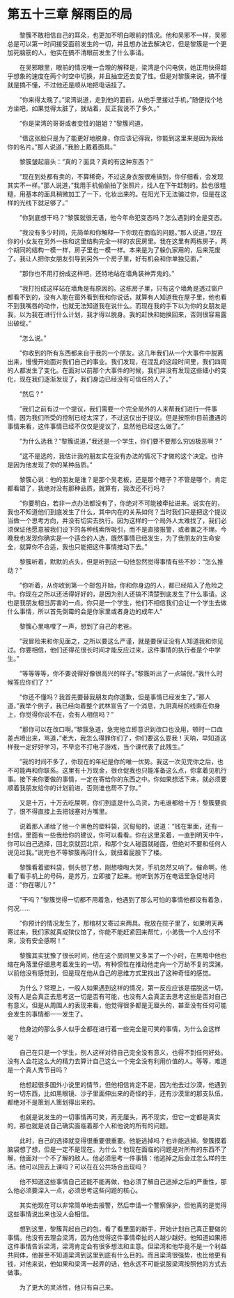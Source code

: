 # 第五十三章 解雨臣的局


　　黎簇不敢相信自己的耳朵，也更加不明白眼前的情况。他和吴邪不一样，吴邪总是可以第一时间接受面前发生的一切，并且想办法去解决它，但是黎簇是一个更加死脑筋的人，他实在搞不清眼前发生了什么事请。

　　在吴邪眼里，眼前的情况唯一合理的解释是，梁湾是个闪电侠，她正用快得超乎想象的速度在两个时空中切换，并且抽空还去变了性。但是对黎簇来说，搞不懂就是搞不懂，不过他还是顺从地把电话挂了。

　　”你来得太晚了。”梁湾说道，走到他的面前，从他手里接过手机，”随便找个地方坐吧，如果觉得太脏了，就站着，反正我说不了多久。”

　　”你是梁湾的哥哥或者变性的姐姐？”黎簇问道。

　　”借这张脸只是为了能更好地脱身，你应该记得我，你能到这里来是因为我给你的名片。”那人说道，”我脸上戴着面具。”

　　黎簇皱起眉头：”真的？面具？真的有这种东西？”

　　”现在到处都有卖的，不算稀奇，不过这身衣服很难搞到，你仔细看，会发现其实不一样。”那人说道，”我用手机偷偷拍了张照片，找人在下午赶制的。脸也很粗糙，用基本的面具稍微加工了一下，化妆出来的。在阳光下无法骗过你，但是在这样的光线下就足够了。”

　　”你到底想干吗？”黎簇就很无语，他今年命犯变态吗？怎么遇到的全是变态。

　　”我没有多少时间，先简单和你解释一下你现在面临的问题。”那人说道，”现在你的小女友在另外一栋和这里结构完全一样的农民房里。我在这里有两栋房子，两个胡同的结构一模一样，房子里也一模一样。本来是为了躲仇家用的，后来荒废了。我让人把你女朋友引导到另外一个房子里，好有机会和你单独见面，”

　　”那你也不用打扮成这样吧，还特地站在墙角装神弄鬼的。”

　　”我打扮成这样站在墙角是有原因的。这栋房子里，只有这个墙角是透过窗户都看不到的，没有人能在窗外看到我和你说话，就算有人知道我在屋子里，他也看不到我嘴唇的动作，也就无法知道我在说什么。而现在我的手下以为你的女朋友是我，以为我在进行什么计划，我才得以脱身。我的赶快和她换回来，否则很容易露出破绽。”

　　”怎么说。”

　　”你收到的所有东西都来自于我的一个朋友。这几年我们从一个大事件中脱离出来，慢慢开始面对我们自己的事业。我们发现，在混乱的这段时间里，我们四周的人都发生了变化。在面对以前那个大事件的时候，我们并没有发现这些细小的变化，现在我们逐渐发现了，我们身边已经没有可信任的人了。”

　　”然后？”

　　”我们之前有过一个提议，我们需要一个完全局外的人来帮我们进行一件事情，因为我们所受的控制已经太深了，不过这仅出于提议。但是按照你目前遭遇的事情来看，这件事情已经不仅仅是提议了，显然他已经这么做了。”

　　”为什么选我？”黎簇说道，”我还是一个学生，你们要不要那么穷凶极恶啊？”

　　”这不是选的，我估计我的朋友实在没有办法的情况下才做的这个决定。也许是因为他发现了你的某种品质。”

　　黎簇心说：他的朋友是谁？是那个吴老板，还是那个瞎子？不管是哪个，肯定都看错了，我绝对没有那种品质，就算有，我改还不行吗？

　　”你要明白，若非一点办法都没有了，你绝对不可能被牵扯进来。说实在的，我也不知道他们到底发生了什么，其中内在的关系如何？当时我们只是把这个提议当做一个思考方向，并没有切实去执行。因为这样的一个局外人太难找了，我们必须保证他愿意被我们设下的各种线索所吸引，而不是直接报警，或者置之不理。今晚我也发现你确实是一个适合的人选，既然事情已经发生，为了我朋友的生命安全，就算你不合适，我也只能把这件事情推动下去。”

　　黎簇听着，默默的点头，但是听到这一句他忽然觉得事情有些不妙：”怎么推动？”

　　”你听着，从你收到第一个邮包开始，你和你身边的人，都已经陷入了危险之中。你现在之所以还活得好好的，是因为别人还搞不清楚到底发生了什么事请。这也是我朋友相当厉害的一点。你只是一个学生，他们不相信我们会让一个学生去做什么事情，所以首先倒霉的会是你家里或者身边的成年人”

　　黎簇心里咯噔了一声，想到了自己的老爸。

　　”我冒险来和你见面之，之所以要这么严谨，就是要保证没有人知道我和你见过。你要相信，他们还得花很长时间才能反应过来，这件事情的执行者是个中学生。”

　　”等等等等，你不要说得好像很高兴的样子。”黎簇听出了一点端倪，”我什么时候答应你们了？”

　　”你还不懂吗？我首先要替我朋友向你道歉，但是事情已经发生了。”那人道，”我举个例子，我已经向着整个武林宣告了一个消息，九阴真经的线索在你身上，你觉得你说不在，会有人相信吗？”

　　”那你可以在改口啊。”黎簇急道，急完他立即意识到改口也没用，顿时一口血差点喷出来，骂道，”老大，我怎么得罪你们了，你们要这么耍我！天呐，早知道这样我一定好好学习，不早恋不打电子游戏，当个课代表了此残生。”

　　”我的时间不多了，你现在的年纪是你的唯一优势。我这一次见完你之后，也不可能再和你联系。这里有十万现金，很仓促我也只能准备这么点，你拿着见机行事。接下来你要做的事情，一定在寄给你的东西之中。你如果想活下来，就必须要顺着我朋友给你的计划前进，否则谁也帮不了你。”

　　又是十万，十万去吃屎啊，你们到底是什么鸟货，为毛谁都给十万！黎簇要疯了，恨不得直接上去把钱塞对方嘴里。

　　说着那人递给了他一个黑色的塑料袋，沉甸甸的，说道：”钱在里面，还有一封信，里面有一些我给你的建议，你可以看看。你在这里呆着，一直到明天中午，你可以自己选择，回北京就回北京，和那个女人碰面就碰面，但绝对不要和任何人说见过我。”说完也不等黎簇再问什么，就扭着屁股下了楼。

　　黎簇看着塑料袋，侧头想了想，刚想嚎啕大哭，手机忽然又响了。催命啊，他看了看手机上的号码，是苏万，立即接了起来。他听到苏万在电话里急促地问道：”你在哪儿？”

　　”干吗？”黎簇觉得一切都不用着急，他遇到了那么可怕的事情他都没有着急，何况……

　　”你预计的情况发生了，那棺材又寄过来两具。我放在院子里了，如果明天再寄过来，我们家就真成殡仪馆了，你能不能赶紧回来帮忙，小弟我一个人应付不来，没有安全感啊！”

　　黎簇其实犹豫了很长时间，他在这个房间里又多呆了一个小时，在黑暗中他也缩在角落里仔细思考着发生的一切。有种惯性在推动他走向一个万劫不复的深渊，以前他没有感觉到，但是现在他从自己的思维方式里找出了这种奇怪的感觉。

　　为什么？常理上，一般人如果遇到这样的情况，第一反应应该是摆脱这一切，没有人是会真正去思考这一切是否有可能，也没有人会真正去思考这些是否对自己有意义。但是从周围人的表现来看，他觉得很多都是无厘头的，甚至没有任何可能会发生的事情都一一发生了。

　　他身边的那么多人似乎全都在进行着一些完全是可笑的事情，为什么会这样呢？

　　自己在只是一个学生，别人这样对待自己完全没有意义，也得不到任何好处。没有人会花这么大的精力去算计自己这么一个完全没有利用价值的人。等等，难道是一个真人秀节目吗？

　　他想起很多国外小说里的情节，但他相信肯定不是，因为他去过沙漠，他遇到的一切东西，比如黑眼镜、沙子里面伸出来的奇怪的手，还有沙漠里的那支队伍，都绝对不是策划人策划得出来的。

　　也就是说发生的一切事情再可笑，再无厘头，再不现实，但它一定都是真实的，那也就是说自己确实面临着那个人和他说的所有的问题。

　　此时，自己的选择就变得很重要很重要。他能逃掉吗？也许能逃掉。黎簇摸着脑袋想了想，但是一定不是现在。为什么？他现在面临的问题是对所有的东西不了解，他面对一个不了解的敌人。他必须思考一件事情：他逃掉之后会过怎么样的生活。他可以回去上课吗？可以在在公共场合出现吗？

　　他不知道这些事情自己还能不能再做，他必须了解自己逃掉之后的严重性，那么他必须要深入一点，必须思考这些问题的核心。

　　其实他现在可以非常简单地去报警，然后申请一个警察保护，但他真的是觉得这些事情说出来也没人会相信。

　　想到这里，黎簇背起自己的包，看了看里面的断手，开始计划自己真正要做的事情。他没有去理会梁湾，因为他觉得这件事情牵扯的人越少越好。他知道如果把这件事情告诉梁湾，梁湾肯定会有很多想法和主意。但梁湾和他毕竟不是一个利益共同体，他甚至不知道梁湾到这里到底有什么目的。而且梁湾很强势，也比他更有钱，对他来说，他如果和梁湾一起弄的话，他永远不可能说服梁湾按照他的方式去做事。

　　为了更大的灵活性，他只有自己来。

